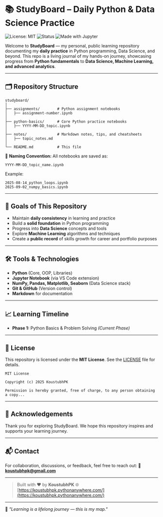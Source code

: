 # 📚 StudyBoard – Daily Python & Data Science Practice

![License: MIT](https://img.shields.io/badge/License-MIT-blue.svg)
![Status](https://img.shields.io/badge/Status-Active-brightgreen)
![Made with Jupyter](https://img.shields.io/badge/Made%20with-Jupyter-orange)

Welcome to **StudyBoard** — my personal, public learning repository documenting my **daily practice** in Python programming, Data Science, and beyond.
This repo is a living journal of my hands-on journey, showcasing progress from **Python fundamentals** to **Data Science, Machine Learning, and advanced analytics**.

---

## 🗂 Repository Structure

```
studyboard/
│
├── assignments/        # Python assignment notebooks
│   ├── assignment-number.ipynb
│
├── python-basics/      # Core Python practice notebooks
│   ├── YYYY-MM-DD_topic.ipynb
│
├── notes/              # Markdown notes, tips, and cheatsheets
│   ├── topic_notes.md
│
└── README.md           # This file
```

📌 **Naming Convention:**
All notebooks are saved as:

```
YYYY-MM-DD_topic_name.ipynb
```

Example:

```
2025-08-14_python_loops.ipynb
2025-09-02_numpy_basics.ipynb
```

---

## 🎯 Goals of This Repository

- Maintain **daily consistency** in learning and practice
- Build a **solid foundation** in Python programming
- Progress into **Data Science** concepts and tools
- Explore **Machine Learning** algorithms and techniques
- Create a **public record** of skills growth for career and portfolio purposes

---

## 🛠 Tools & Technologies

- **Python** (Core, OOP, Libraries)
- **Jupyter Notebook** (via VS Code extension)
- **NumPy, Pandas, Matplotlib, Seaborn** (Data Science stack)
- **Git & GitHub** (Version control)
- **Markdown** for documentation

---

## 📈 Learning Timeline

- **Phase 1:** Python Basics & Problem Solving *(Current Phase)*

---

## 📜 License

This repository is licensed under the **MIT License**.
See the [LICENSE](LICENSE) file for details.

```
MIT License

Copyright (c) 2025 KoustubhPK

Permission is hereby granted, free of charge, to any person obtaining a copy...
```

---

## 🤝 Acknowledgements

Thank you for exploring StudyBoard.
We hope this repository inspires and supports your learning journey.

---

## 📬 Contact

For collaboration, discussions, or feedback, feel free to reach out:
📧 **koustubhpk@gmail.com**

---

> Built with ❤️ by **KoustubhPK**
> 🌐 [https://koustubhpk.pythonanywhere.com/](https://koustubhpk.pythonanywhere.com/)

---

🚀 *"Learning is a lifelong journey — this is my map."*

